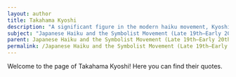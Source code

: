 ```yaml
---
layout: author
title: Takahama Kyoshi
description: "A significant figure in the modern haiku movement, Kyoshi played a central role in the revival of haiku's classical forms during the late 19th and early 20th centuries."
subject: "Japanese Haiku and the Symbolist Movement (Late 19th–Early 20th century)"
parent: Japanese Haiku and the Symbolist Movement (Late 19th–Early 20th century)
permalink: /Japanese Haiku and the Symbolist Movement (Late 19th–Early 20th century)/authors/Takahama-Kyoshi/
---
```


Welcome to the page of Takahama Kyoshi! Here you can find their quotes.
